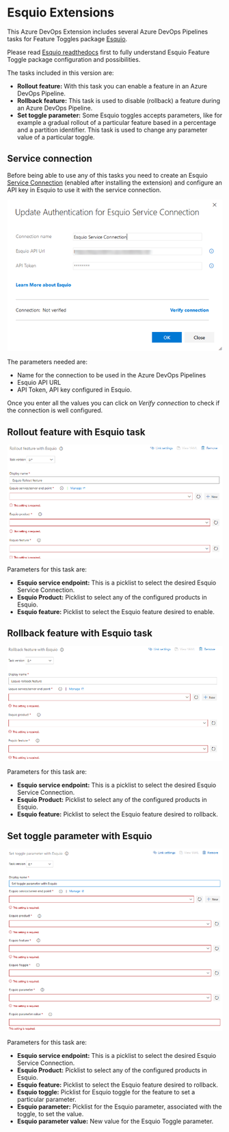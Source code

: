 # Esquio Extensions

This Azure DevOps Extension includes several Azure DevOps Pipelines tasks for Feature Toggles package [Esquio](https://esquio.readthedocs.io/en/latest/).

Please read [Esquio readthedocs](https://esquio.readthedocs.io/en/latest/) first to fully understand Esquio Feature Toggle package configuration and possibilities.

The tasks included in this version are:

- **Rollout feature:** With this task you can enable a feature in an Azure DevOps Pipeline.
- **Rollback feature:** This task is used to disable (rollback) a feature during an Azure DevOps Pipeline.
- **Set toggle parameter:** Some Esquio toggles accepts parameters, like for example a gradual rollout of a particular feature based in a percentage and a partition identifier. This task is used to change any parameter value of a particular toggle.

## Service connection

Before being able to use any of this tasks you need to create an Esquio [Service Connection](https://docs.microsoft.com/en-us/azure/devops/pipelines/library/service-endpoints?view=azure-devops&tabs=yaml) (enabled after installing the extension) and configure an API key in Esquio to use it with the service connection.

![Service connection](images/service-connection.png)

The parameters needed are:

- Name for the connection to be used in the Azure DevOps Pipelines
- Esquio API URL
- API Token, API key configured in Esquio.

Once you enter all the values you can click on *Verify connection* to check if the connection is well configured.

## Rollout feature with Esquio task

![Rollout feature with Esquio](images/rollout.png)

Parameters for this task are:

- **Esquio service endpoint:** This is a picklist to select the desired Esquio Service Connection.
- **Esquio Product:** Picklist to select any of the configured products in Esquio.
- **Esquio feature:** Picklist to select the Esquio feature desired to enable.

## Rollback feature with Esquio task

![Rollback feature with Esquio](images/rollback.png)

Parameters for this task are:

- **Esquio service endpoint:** This is a picklist to select the desired Esquio Service Connection.
- **Esquio Product:** Picklist to select any of the configured products in Esquio.
- **Esquio feature:** Picklist to select the Esquio feature desired to rollback.

## Set toggle parameter with Esquio

![Set toggle parameter with Esquio](images/set-parameter.png)

Parameters for this task are:

- **Esquio service endpoint:** This is a picklist to select the desired Esquio Service Connection.
- **Esquio Product:** Picklist to select any of the configured products in Esquio.
- **Esquio feature:** Picklist to select the Esquio feature desired to rollback.
- **Esquio toggle:** Picklist for Esquio toggle for the feature to set a particular parameter.
- **Esquio parameter:** Picklist for the Esquio parameter, associated with the toggle, to set the value.
- **Esquio parameter value:** New value for the Esquio Toggle parameter.

